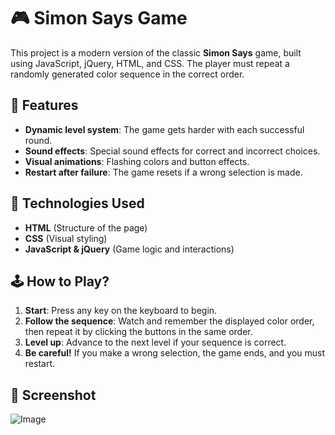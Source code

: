 # 🎮 Simon Says Game  
This project is a modern version of the classic **Simon Says** game, built using JavaScript, jQuery, HTML, and CSS. The player must repeat a randomly generated color sequence in the correct order.
## 🚀 Features  
- **Dynamic level system**: The game gets harder with each successful round.  
- **Sound effects**: Special sound effects for correct and incorrect choices.  
- **Visual animations**: Flashing colors and button effects.  
- **Restart after failure**: The game resets if a wrong selection is made.  

## 📌 Technologies Used  
- **HTML** (Structure of the page)  
- **CSS** (Visual styling)  
- **JavaScript & jQuery** (Game logic and interactions)  

## 🕹️ How to Play?  
1. **Start**: Press any key on the keyboard to begin.  
2. **Follow the sequence**: Watch and remember the displayed color order, then repeat it by clicking the buttons in the same order.  
3. **Level up**: Advance to the next level if your sequence is correct.  
4. **Be careful!** If you make a wrong selection, the game ends, and you must restart.  

## 📸 Screenshot  
![Image](https://github.com/user-attachments/assets/7280e166-aa18-45b8-a58e-6a4c70b66e89)
 

